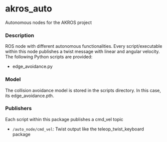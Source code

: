 # akros_auto
Autonomous nodes for the AKROS project

### Description
ROS node with different autonomous functionalities. Every script/executable within this node publishes a twist message with linear and angular velocity. The following Python scripts are provided:
* edge_avoidance.py

### Model
The collision avoidance model is stored in the scripts directory. In this case, its edge_avoidance.pth.

### Publishers
Each script within this package publishes a cmd_vel topic
* `/auto_node/cmd_vel`: Twist output like the teleop_twist_keyboard package


